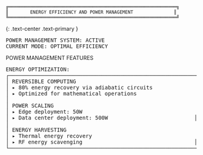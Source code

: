 ```
╔══════════════════════════════════════════════════════════════╗
║        ENERGY EFFICIENCY AND POWER MANAGEMENT               ║
╚══════════════════════════════════════════════════════════════╝
```
{: .text-center .text-primary }

<div class="container" markdown="1">

<div class="alert alert-success" role="alert">
<pre class="mb-0">
POWER MANAGEMENT SYSTEM: ACTIVE
CURRENT MODE: OPTIMAL EFFICIENCY
</pre>
</div>

<div class="card mb-4">
    <div class="card-header">
        POWER MANAGEMENT FEATURES
    </div>
    <div class="card-body">
        <pre>
ENERGY OPTIMIZATION:
┌─────────────────────────────────────────────────────────────┐
│ REVERSIBLE COMPUTING                                       │
│ ▸ 80% energy recovery via adiabatic circuits              │
│ ▸ Optimized for mathematical operations                   │
│                                                           │
│ POWER SCALING                                             │
│ ▸ Edge deployment: 50W                                    │
│ ▸ Data center deployment: 500W                           │
│                                                           │
│ ENERGY HARVESTING                                         │
│ ▸ Thermal energy recovery                                 │
│ ▸ RF energy scavenging                                   │
└─────────────────────────────────────────────────────────────┘
        </pre>
    </div>
</div>

</div>
